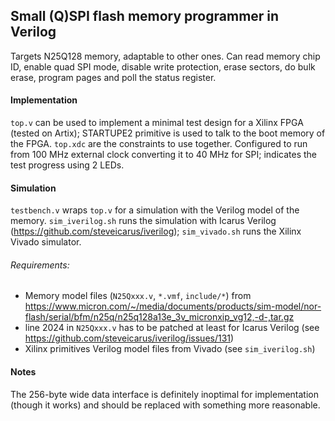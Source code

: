 ## Small (Q)SPI flash memory programmer in Verilog

Targets N25Q128 memory, adaptable to other ones.
Can read memory chip ID, enable quad SPI mode, disable write protection, erase sectors, do bulk erase, program pages and poll the status register.


#### Implementation
`top.v` can be used to implement a minimal test design for a Xilinx FPGA (tested on Artix); STARTUPE2 primitive is used to talk to the boot memory of the FPGA. `top.xdc` are the constraints to use together. Configured to run from 100 MHz external clock converting it to 40 MHz for SPI; indicates the test progress using 2 LEDs.


#### Simulation
`testbench.v` wraps `top.v` for a simulation with the Verilog model of the memory. `sim_iverilog.sh` runs the simulation with Icarus Verilog (https://github.com/steveicarus/iverilog); `sim_vivado.sh` runs the Xilinx Vivado simulator. 
###### Requirements:
- Memory model files (`N25Qxxx.v`, `*.vmf`, `include/*`) from https://www.micron.com/~/media/documents/products/sim-model/nor-flash/serial/bfm/n25q/n25q128a13e_3v_micronxip_vg12,-d-,tar.gz
- line 2024 in `N25Qxxx.v` has to be patched at least for Icarus Verilog (see https://github.com/steveicarus/iverilog/issues/131)
- Xilinx primitives Verilog model files from Vivado (see `sim_iverilog.sh`)

#### Notes
The 256-byte wide data interface is definitely inoptimal for implementation (though it works) and should be replaced with something more reasonable.
